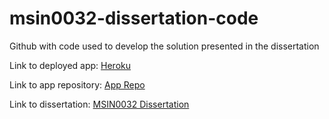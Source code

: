 # msin0032-dissertation-code
Github with code used to develop the solution presented in the dissertation

Link to deployed app: [Heroku](https://msin0032-matic-potocnik.herokuapp.com/ )

Link to app repository: [App Repo](https://github.com/weirdaxe/msin0032)

Link to dissertation: [MSIN0032 Dissertation](/MSIN0032-Dissertation-Matic_Potocnik.pdf)
